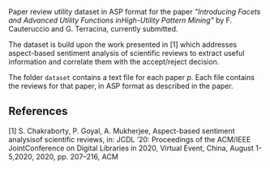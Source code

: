 Paper review utility dataset in ASP format for the paper _"Introducing Facets and Advanced Utility Functions inHigh-Utility Pattern Mining"_ by F. Cauteruccio and G. Terracina, currently submitted.

The dataset is build upon the work presented in [1] which addresses aspect-based sentiment analysis of scientific reviews to extract useful information and correlate them with the accept/reject decision.

The folder `dataset` contains a text file for each paper _p_. Each file contains the reviews for that paper, in ASP format as described in the paper. 

## References

[1] S. Chakraborty, P. Goyal, A. Mukherjee, Aspect-based sentiment analysisof scientific reviews, in:  JCDL ’20:  Proceedings of the ACM/IEEE JointConference on Digital Libraries in 2020, Virtual Event, China, August 1-5,2020, 2020, pp. 207–216, ACM